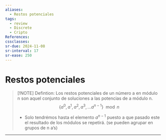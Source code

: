 ```yaml
---
aliases:
  - Restos potenciales
tags:
  - review
  - Discrete
  - Cripto
References: 
cssclasses:
sr-due: 2024-11-08
sr-interval: 17
sr-ease: 250
---
```

# Restos potenciales

> [!NOTE] Defintion: 
> Los restos potenciales de un número a en módulo n son aquel conjunto de soluciones a las potencias de a módulo n. 
> $$ \{a^0, a^1, a^2, a^3,...a^{n-1}\} \mod n$$
> 
> + Solo tendrémos hasta el elemento $a^{n-1}$ puesto a que pasado este el resultado de los módulos se repetirá. (se pueden agrupar en grupos de n a’s)




***
